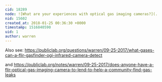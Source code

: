 ```yaml
---
cid: 18289
node: ![What are your experiences with optical gas imaging cameras?](../notes/liz/01-24-2018/what-are-your-experiences-with-optical-gas-imaging-cameras)
nid: 15602
created_at: 2018-01-25 00:36:30 +0000
timestamp: 1516840590
uid: 1
author: warren
---
```


Also see: https://publiclab.org/questions/warren/09-25-2017/what-gases-can-a-flir-gasfinder-ogi-infrared-camera-detect

and https://publiclab.org/notes/warren/09-25-2017/does-anyone-have-a-flir-optical-gas-imaging-camera-to-lend-to-help-a-community-find-gas-leaks

